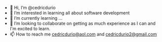 - 👋 Hi, I’m @cedricdurio
- 👀 I’m interested in learning all about software development 
- 🌱 I’m currently learning ...
- 💞️ I’m looking to collaborate on getting as much experience as I can and I'm excited to learn. 
- 📫 How to reach me cedricdurio@aol.com and cedricdurio2@gmail.com

<!---
cedricdurio/cedricdurio is a ✨ special ✨ repository because its `README.md` (this file) appears on your GitHub profile.
You can click the Preview link to take a look at your changes.
--->
